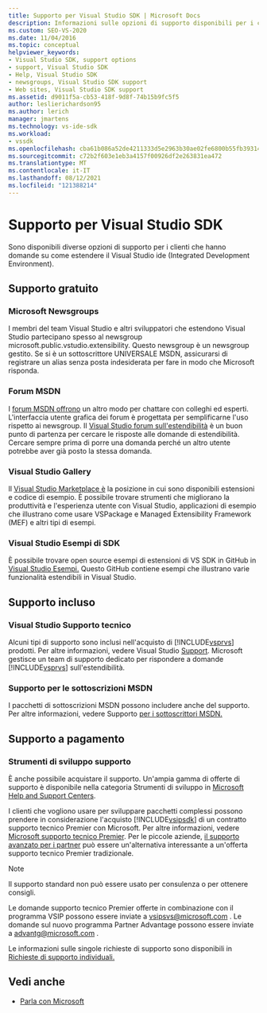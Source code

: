 ```yaml
---
title: Supporto per Visual Studio SDK | Microsoft Docs
description: Informazioni sulle opzioni di supporto disponibili per i clienti su come estendere l Visual Studio IDE.
ms.custom: SEO-VS-2020
ms.date: 11/04/2016
ms.topic: conceptual
helpviewer_keywords:
- Visual Studio SDK, support options
- support, Visual Studio SDK
- Help, Visual Studio SDK
- newsgroups, Visual Studio SDK support
- Web sites, Visual Studio SDK support
ms.assetid: d9011f5a-cb53-418f-9d8f-74b15b9fc5f5
author: leslierichardson95
ms.author: lerich
manager: jmartens
ms.technology: vs-ide-sdk
ms.workload:
- vssdk
ms.openlocfilehash: cba61b086a52de4211333d5e2963b30ae02fe6800b55fb3931446b5c029a7d6f
ms.sourcegitcommit: c72b2f603e1eb3a4157f00926df2e263831ea472
ms.translationtype: MT
ms.contentlocale: it-IT
ms.lasthandoff: 08/12/2021
ms.locfileid: "121388214"
---
```

# <a name="support-for-the-visual-studio-sdk"></a>Supporto per Visual Studio SDK
Sono disponibili diverse opzioni di supporto per i clienti che hanno domande su come estendere il Visual Studio ide (Integrated Development Environment).

## <a name="free-support"></a>Supporto gratuito

### <a name="microsoft-newsgroups"></a>Microsoft Newsgroups
 I membri del team Visual Studio e altri sviluppatori che estendono Visual Studio partecipano spesso al newsgroup microsoft.public.vstudio.extensibility. Questo newsgroup è un newsgroup gestito. Se si è un sottoscrittore UNIVERSALE MSDN, assicurarsi di registrare un alias senza posta indesiderata per fare in modo che Microsoft risponda.

### <a name="msdn-forums"></a>Forum MSDN
 I [forum MSDN offrono](https://social.msdn.microsoft.com/Forums/en-US/home) un altro modo per chattare con colleghi ed esperti. L'interfaccia utente grafica dei forum è progettata per semplificarne l'uso rispetto ai newsgroup. Il [Visual Studio forum sull'estendibilità](/azure/devops/integrate/index?view=azure-devops&viewFallbackFrom=vsts&preserve-view=true) è un buon punto di partenza per cercare le risposte alle domande di estendibilità. Cercare sempre prima di porre una domanda perché un altro utente potrebbe aver già posto la stessa domanda.

### <a name="visual-studio-gallery"></a>Visual Studio Gallery
 Il [Visual Studio Marketplace è](https://marketplace.visualstudio.com/) la posizione in cui sono disponibili estensioni e codice di esempio. È possibile trovare strumenti che migliorano la produttività e l'esperienza utente con Visual Studio, applicazioni di esempio che illustrano come usare VSPackage e Managed Extensibility Framework (MEF) e altri tipi di esempi.

### <a name="visual-studio-sdk-samples"></a>Visual Studio Esempi di SDK

È possibile trovare open source esempi di estensioni di VS SDK in GitHub in [Visual Studio Esempi.](https://github.com/Microsoft/VSSDK-Extensibility-Samples) Questo GitHub contiene esempi che illustrano varie funzionalità estendibili in Visual Studio.

## <a name="included-support"></a>Supporto incluso

### <a name="visual-studio-product-support"></a>Visual Studio Supporto tecnico
 Alcuni tipi di supporto sono inclusi nell'acquisto di [!INCLUDE[vsprvs](../code-quality/includes/vsprvs_md.md)] prodotti. Per altre informazioni, vedere Visual Studio [Support](https://msdn.microsoft.com/vstudio/cc136615.aspx). Microsoft gestisce un team di supporto dedicato per rispondere a domande [!INCLUDE[vsprvs](../code-quality/includes/vsprvs_md.md)] sull'estendibilità.

### <a name="msdn-subscription-support"></a>Supporto per le sottoscrizioni MSDN
 I pacchetti di sottoscrizioni MSDN possono includere anche del supporto. Per altre informazioni, vedere Supporto [per i sottoscrittori MSDN.](https://msdn.microsoft.com/subscriptions/aa718661.aspx)

## <a name="paid-support"></a>Supporto a pagamento

### <a name="developer-tools-support"></a>Strumenti di sviluppo supporto

È anche possibile acquistare il supporto. Un'ampia gamma di offerte di supporto è disponibile nella categoria Strumenti di sviluppo in [Microsoft Help and Support Centers](https://support.microsoft.com/supportforbusiness/productselection?fltadd=sps-business-1&sapId=4fd4947b-15ea-ce01-080f-97f2ca3c76e8).

I clienti che vogliono usare per sviluppare pacchetti complessi possono prendere in considerazione l'acquisto [!INCLUDE[vsipsdk](../extensibility/includes/vsipsdk_md.md)] di un contratto supporto tecnico Premier con Microsoft. Per altre informazioni, vedere [Microsoft supporto tecnico Premier](https://support.microsoft.com/premier). Per le piccole aziende, [il supporto avanzato per i partner](https://partner.microsoft.com/support/advanced-cloud-support) può essere un'alternativa interessante a un'offerta supporto tecnico Premier tradizionale.

> [!NOTE]
> Il supporto standard non può essere usato per consulenza o per ottenere consigli.

Le domande supporto tecnico Premier offerte in combinazione con il programma VSIP possono essere inviate a [vsipsvs@microsoft.com](mailto:vsipsvs@microsoft.com) . Le domande sul nuovo programma Partner Advantage possono essere inviate a [advantg@microsoft.com](mailto:advantg@microsoft.com) .

Le informazioni sulle singole richieste di supporto sono disponibili in [Richieste di supporto individuali.](https://support.microsoft.com/supportforbusiness/productselection)

## <a name="see-also"></a>Vedi anche

- [Parla con Microsoft](../ide/feedback-options.md)
